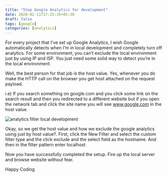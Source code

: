 ```yaml
---
title: "Stop Google Analytics for development"
date: 2020-02-11T17:25:35+05:30
draft: false
tags: [google]
categories: [analytics]
---
```


For every project that I’ve set up Google Analytics, I wish Google automatically detects when I’m in local development and completely turn off analytics. For some environment, you can’t exclude the local environment just by using IP and ISP. You just need some solid way to detect you’re in the local environment. 

Well, the best person for that job is the host value. Yes, whenever you do make the HTTP call on the browser you get host attached on the request payload. 

i.e)  If you search something on google.com and you click some link on the search result and then you redirected to a different website but if you open the network tab and click the site name you will see www.google.com in the host value. 

![analytics filter local development](/images/analytics_filter_local_development.png)

Okay, so we get the host value and how we exclude the google analytics using just by host value?. First, click the New Filter and select the custom filter type and the click exclude and the select field as the hostname. And then in the filter pattern enter localhost

Now you have successfully completed the setup. Fire up the local server and browse website without fear. 

Happy Coding 
